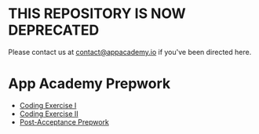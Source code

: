 # THIS REPOSITORY IS NOW DEPRECATED
Please contact us at contact@appacademy.io if you've been directed here. 

# App Academy Prepwork

* [Coding Exercise I](./coding-test-1/README.md)
* [Coding Exercise II](./coding-test-2/README.md)
* [Post-Acceptance Prepwork](./pre-course/README.md)
